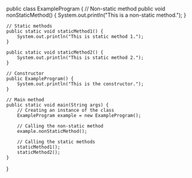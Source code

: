 

public class ExampleProgram {
    // Non-static method
    public void nonStaticMethod() {
        System.out.println("This is a non-static method.");
    }
    
    // Static methods
    public static void staticMethod1() {
        System.out.println("This is static method 1.");
    }
    
    public static void staticMethod2() {
        System.out.println("This is static method 2.");
    }
    
    // Constructor
    public ExampleProgram() {
        System.out.println("This is the constructor.");
    }
    
    // Main method
    public static void main(String args) {
        // Creating an instance of the class
        ExampleProgram example = new ExampleProgram();
        
        // Calling the non-static method
        example.nonStaticMethod();
        
        // Calling the static methods
        staticMethod1();
        staticMethod2();
    }
}
